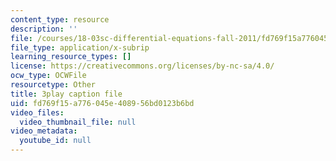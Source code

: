 ```yaml
---
content_type: resource
description: ''
file: /courses/18-03sc-differential-equations-fall-2011/fd769f15a776045e408956bd0123b6bd_eyNm7XGJr4s.srt
file_type: application/x-subrip
learning_resource_types: []
license: https://creativecommons.org/licenses/by-nc-sa/4.0/
ocw_type: OCWFile
resourcetype: Other
title: 3play caption file
uid: fd769f15-a776-045e-4089-56bd0123b6bd
video_files:
  video_thumbnail_file: null
video_metadata:
  youtube_id: null
---
```

